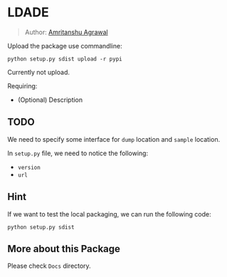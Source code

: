 # LDADE

> Author: [Amritanshu Agrawal](https://github.com/amritbhanu)

Upload the package use commandline:
```
python setup.py sdist upload -r pypi
```

Currently not upload.

Requiring:
- (Optional) Description

## TODO
We need to specify some interface for `dump` location and `sample` location.

In `setup.py` file, we need to notice the following:
- `version`
- `url`

## Hint
If we want to test the local packaging, we can run the following code:
```
python setup.py sdist
```

## More about this Package
Please check `Docs` directory.
